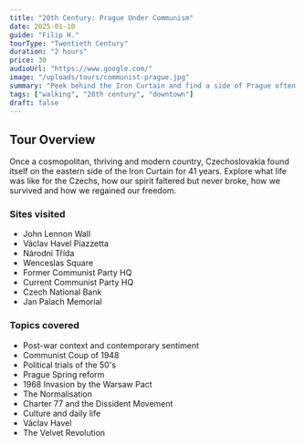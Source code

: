 ```yaml
---
title: "20th Century: Prague Under Communism"
date: 2025-01-10
guide: "Filip H."
tourType: "Twentieth Century"
duration: "2 hours"
price: 30
audioUrl: "https://www.google.com/"
image: "/uploads/tours/communist-prague.jpg"
summary: "Peek behind the Iron Curtain and find a side of Prague often overlooked. Many people shy away from the most recent parts of history, when those define us more than any other. Get an insight into one country's life under the Communist rule."
tags: ["walking", "20th century", "downtown"]
draft: false
---
```


## Tour Overview

Once a cosmopolitan, thriving and modern country, Czechoslovakia found itself on the eastern side of the Iron Curtain for 41 years. Explore what life was like for the Czechs, how our spirit faltered but never broke, how we survived and how we regained our freedom.

### Sites visited
- John Lennon Wall
- Václav Havel Piazzetta
- Národní Třída
- Wenceslas Square
- Former Communist Party HQ
- Current Communist Party HQ
- Czech National Bank
- Jan Palach Memorial

### Topics covered
- Post-war context and contemporary sentiment
- Communist Coup of 1948
- Political trials of the 50's
- Prague Spring reform
- 1968 Invasion by the Warsaw Pact
- The Normalisation
- Charter 77 and the Dissident Movement
- Culture and daily life
- Václav Havel
- The Velvet Revolution
